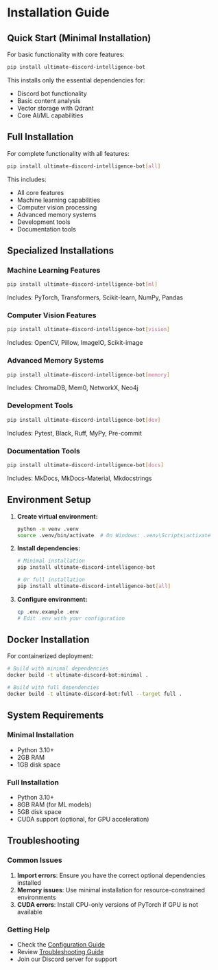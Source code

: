 # Installation Guide

## Quick Start (Minimal Installation)

For basic functionality with core features:

```bash
pip install ultimate-discord-intelligence-bot
```

This installs only the essential dependencies for:

- Discord bot functionality
- Basic content analysis
- Vector storage with Qdrant
- Core AI/ML capabilities

## Full Installation

For complete functionality with all features:

```bash
pip install ultimate-discord-intelligence-bot[all]
```

This includes:

- All core features
- Machine learning capabilities
- Computer vision processing
- Advanced memory systems
- Development tools
- Documentation tools

## Specialized Installations

### Machine Learning Features

```bash
pip install ultimate-discord-intelligence-bot[ml]
```

Includes: PyTorch, Transformers, Scikit-learn, NumPy, Pandas

### Computer Vision Features

```bash
pip install ultimate-discord-intelligence-bot[vision]
```

Includes: OpenCV, Pillow, ImageIO, Scikit-image

### Advanced Memory Systems

```bash
pip install ultimate-discord-intelligence-bot[memory]
```

Includes: ChromaDB, Mem0, NetworkX, Neo4j

### Development Tools

```bash
pip install ultimate-discord-intelligence-bot[dev]
```

Includes: Pytest, Black, Ruff, MyPy, Pre-commit

### Documentation Tools

```bash
pip install ultimate-discord-intelligence-bot[docs]
```

Includes: MkDocs, MkDocs-Material, Mkdocstrings

## Environment Setup

1. **Create virtual environment:**

   ```bash
   python -m venv .venv
   source .venv/bin/activate  # On Windows: .venv\Scripts\activate
   ```

2. **Install dependencies:**

   ```bash
   # Minimal installation
   pip install ultimate-discord-intelligence-bot
   
   # Or full installation
   pip install ultimate-discord-intelligence-bot[all]
   ```

3. **Configure environment:**

   ```bash
   cp .env.example .env
   # Edit .env with your configuration
   ```

## Docker Installation

For containerized deployment:

```bash
# Build with minimal dependencies
docker build -t ultimate-discord-bot:minimal .

# Build with full dependencies
docker build -t ultimate-discord-bot:full --target full .
```

## System Requirements

### Minimal Installation

- Python 3.10+
- 2GB RAM
- 1GB disk space

### Full Installation

- Python 3.10+
- 8GB RAM (for ML models)
- 5GB disk space
- CUDA support (optional, for GPU acceleration)

## Troubleshooting

### Common Issues

1. **Import errors**: Ensure you have the correct optional dependencies installed
2. **Memory issues**: Use minimal installation for resource-constrained environments
3. **CUDA errors**: Install CPU-only versions of PyTorch if GPU is not available

### Getting Help

- Check the [Configuration Guide](configuration.md)
- Review [Troubleshooting Guide](troubleshooting.md)
- Join our Discord server for support
